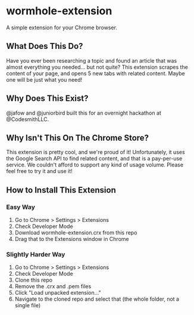 # wormhole-extension
A simple extension for your Chrome browser.

## What Does This Do?
Have you ever been researching a topic and found an article that was almost everything you needed... but not quite? This extension scrapes the content of your page, and opens 5 new tabs with related content. Maybe one will be just what you need!

## Why Does This Exist?
@jafow and @juniorbird built this for an overnight hackathon at @CodesmithLLC.

## Why Isn't This On The Chrome Store?
This extension is pretty cool, and we're proud of it! Unfortunately, it uses the Google Search API to find related content, and that is a pay-per-use service. We couldn't afford to support any kind of usage volume. Please feel free to try it and use it!

## How to Install This Extension

### Easy Way

1. Go to Chrome > Settings > Extensions
2. Check Developer Mode
3. Download wormhole-extension.crx from this repo
4. Drag that to the Extensions window in Chrome

### Slightly Harder Way

1. Go to Chrome > Settings > Extensions
2. Check Developer Mode
3. Clone this repo
4. Remove the .crx and .pem files
4. Click "Load unpacked extension..."
5. Navigate to the cloned repo and select that (the whole folder, not a single file)
